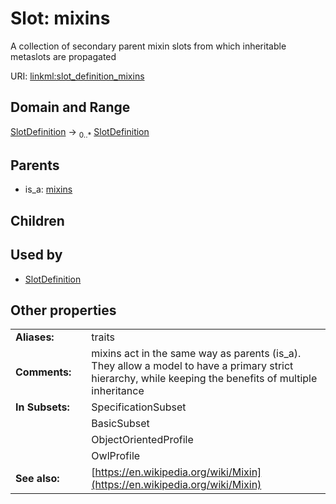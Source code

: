 
# Slot: mixins


A collection of secondary parent mixin slots from which inheritable metaslots are propagated

URI: [linkml:slot_definition_mixins](https://w3id.org/linkml/slot_definition_mixins)


## Domain and Range

[SlotDefinition](SlotDefinition.md) &#8594;  <sub>0..\*</sub> [SlotDefinition](SlotDefinition.md)

## Parents

 *  is_a: [mixins](mixins.md)

## Children


## Used by

 * [SlotDefinition](SlotDefinition.md)

## Other properties

|  |  |  |
| --- | --- | --- |
| **Aliases:** | | traits |
| **Comments:** | | mixins act in the same way as parents (is_a). They allow a model to have a primary strict hierarchy, while keeping the benefits of multiple inheritance |
| **In Subsets:** | | SpecificationSubset |
|  | | BasicSubset |
|  | | ObjectOrientedProfile |
|  | | OwlProfile |
| **See also:** | | [https://en.wikipedia.org/wiki/Mixin](https://en.wikipedia.org/wiki/Mixin) |

